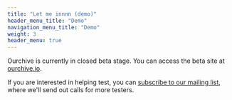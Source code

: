 ```yaml
---
title: "Let me innnn (demo)"
header_menu_title: "Demo"
navigation_menu_title: "Demo"
weight: 3
header_menu: true
---
```


Ourchive is currently in closed beta stage. You can access the beta site at [ourchive.io](https://ourchive.io).

If you are interested in helping test, you can [subscribe to our mailing list](https://docs.getourchive.io/), where we'll send out calls for more testers.
